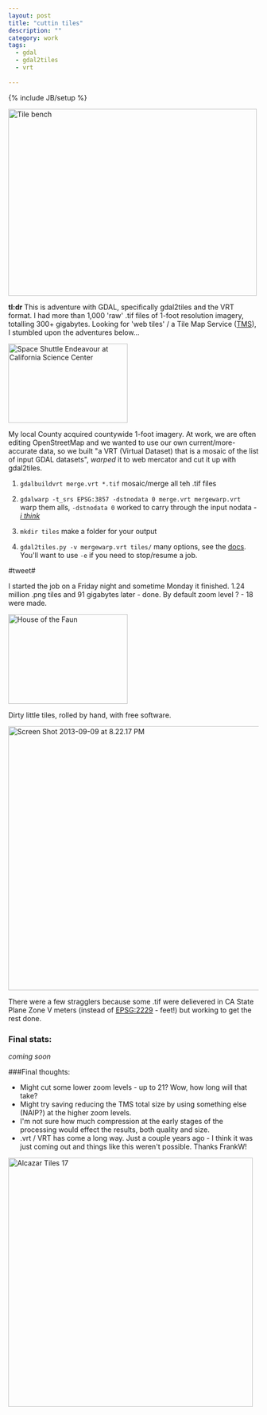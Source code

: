 ```yaml
---
layout: post
title: "cuttin tiles"
description: ""
category: work
tags:
  - gdal
  - gdal2tiles
  - vrt
 
---
```

{% include JB/setup %}

<a href="http://www.flickr.com/photos/icathing/9860160/" title="Tile bench by icathing, on Flickr"><img src="http://farm1.staticflickr.com/5/9860160_ff26d182e3.jpg" width="500" height="375" alt="Tile bench"></a>

**tl:dr** This is adventure with GDAL, specifically gdal2tiles and the VRT format. I had more than 1,000 'raw' .tif files of 1-foot resolution imagery, totalling 300+ gigabytes. Looking for 'web tiles' / a Tile Map Service ([TMS](http://wiki.openstreetmap.org/wiki/Setting_up_TMS)), I stumbled upon the adventures below…

<a href="http://www.flickr.com/photos/skinnylawyer/8144013050/" title="Space Shuttle Endeavour at California Science Center by InSapphoWeTrust, on Flickr"><img src="http://farm9.staticflickr.com/8053/8144013050_a0b983b4e0_m.jpg" width="240" height="159" alt="Space Shuttle Endeavour at California Science Center"></a>

My local County acquired countywide 1-foot imagery. At work, we are often editing OpenStreetMap and we wanted to use our own current/more-accurate data, so we built "a VRT (Virtual Dataset) that is a mosaic of the list of input GDAL datasets", *warped* it to web mercator and cut it up with gdal2tiles.

1. `gdalbuildvrt merge.vrt *.tif` mosaic/merge all teh .tif files

2. `gdalwarp -t_srs EPSG:3857 -dstnodata 0 merge.vrt mergewarp.vrt` warp them alls, `-dstnodata 0` worked to carry through the input nodata - [*i think*](http://trac.osgeo.org/gdal/wiki/UserDocs/GdalWarp)

3. `mkdir tiles` make a folder for your output

4. `gdal2tiles.py -v mergewarp.vrt tiles/` many options, see the [docs](http://www.gdal.org/gdal2tiles.html). You'll want to use `-e` if you need to stop/resume a job.

#tweet#

I started the job on a Friday night and sometime Monday it finished. 1.24 million .png tiles and 91 gigabytes later - done. By default zoom level ? - 18 were made.

<a href="http://www.flickr.com/photos/the-consortium/7238535480/" title="House of the Faun by The Consortium, on Flickr"><img src="http://farm8.staticflickr.com/7076/7238535480_8d5d3cec86_m.jpg" width="240" height="180" alt="House of the Faun"></a>

Dirty little tiles, rolled by hand, with free software.

<a href="http://www.flickr.com/photos/j03lar50n/9715500498/" title="Screen Shot 2013-09-09 at 8.22.17 PM by j03lar50n, on Flickr"><img src="http://farm3.staticflickr.com/2847/9715500498_d01aff3efa_c.jpg" width="800" height="530" alt="Screen Shot 2013-09-09 at 8.22.17 PM"></a>

There were a few stragglers because some .tif were delievered in CA State Plane Zone V meters (instead of [EPSG:2229](spatialreference.org/ref/epsg/2229/) - feet!) but working to get the rest done.

### Final stats: 
*coming soon*

###Final thoughts:
- Might cut some lower zoom levels - up to 21? Wow, how long will that take?
- Might try saving reducing the TMS total size by using something else (NAIP?) at the higher zoom levels.
- I'm not sure how much compression at the early stages of the processing would effect the results, both quality and size.
- .vrt / VRT has come a long way. Just a couple years ago - I think it was just coming out and things like this weren't possible. Thanks FrankW!

<a href="http://www.flickr.com/photos/robven/3134215506/" title="Alcazar Tiles 17 by roberto_venturini, on Flickr"><img src="http://farm4.staticflickr.com/3285/3134215506_6546eb79af.jpg" width="492" height="500" alt="Alcazar Tiles 17"></a>



